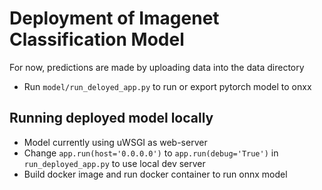 # Deployment of Imagenet Classification Model

For now, predictions are made by uploading data into the data directory
- Run `model/run_deloyed_app.py` to run or export pytorch model to onxx

## Running deployed model locally
- Model currently using uWSGI as web-server
- Change `app.run(host='0.0.0.0')` to `app.run(debug='True')` in `run_deployed_app.py` to use local dev server
- Build docker image and run docker container to run onnx model